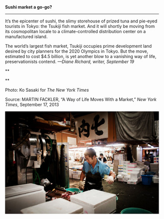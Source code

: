 **Sushi market a go-go?**

****

It’s the epicenter of sushi, the slimy storehouse of prized tuna and pie-eyed tourists in Tokyo: the Tsukiji fish market. And it will shortly be moving from its cosmopolitan locale to a climate-controlled distribution center on a manufactured island.

The world’s largest fish market, Tsukiji occupies prime development land desired by city planners for the 2020 Olympics in Tokyo. But the move, estimated to cost \$4.5 billion, is yet another blow to a vanishing way of life, preservationists contend. *—Diane Richard, writer, September 19*

**

**

Photo: Ko Sasaki for *The New York Times* 

Source: MARTIN FACKLER, “A Way of Life Moves With a Market,” *New York Times*, September 17, 2013 

![](../images/13.09.19_Richard_FishMktEDIT.jpg)
